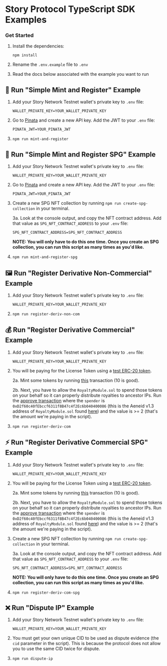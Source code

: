 # Story Protocol TypeScript SDK Examples

### Get Started

1. Install the dependencies:

    ```
    npm install
    ```

2. Rename the `.env.example` file to `.env`

3. Read the docs below associated with the example you want to run

## 📄 Run "Simple Mint and Register" Example

1. Add your Story Network Testnet wallet's private key to `.env` file:

    ```
    WALLET_PRIVATE_KEY=YOUR_WALLET_PRIVATE_KEY
    ```

2. Go to [Pinata](https://pinata.cloud/) and create a new API key. Add the JWT to your `.env` file:

    ```
    PINATA_JWT=YOUR_PINATA_JWT
    ```

3. `npm run mint-and-register`

## 📄 Run "Simple Mint and Register SPG" Example

1. Add your Story Network Testnet wallet's private key to `.env` file:

    ```
    WALLET_PRIVATE_KEY=YOUR_WALLET_PRIVATE_KEY
    ```

2. Go to [Pinata](https://pinata.cloud/) and create a new API key. Add the JWT to your `.env` file:

    ```
    PINATA_JWT=YOUR_PINATA_JWT
    ```

3. Create a new SPG NFT collection by running `npm run create-spg-collection` in your terminal.

    3a. Look at the console output, and copy the NFT contract address. Add that value as `SPG_NFT_CONTRACT_ADDRESS` to your `.env` file:

    ```
    SPG_NFT_CONTRACT_ADDRESS=SPG_NFT_CONTRACT_ADDRESS
    ```

    **NOTE: You will only have to do this one time. Once you create an SPG collection, you can run this script as many times as you'd like.**

4. `npm run mint-and-register-spg`

## 🖼️ Run "Register Derivative Non-Commercial" Example

1. Add your Story Network Testnet wallet's private key to `.env` file:

    ```
    WALLET_PRIVATE_KEY=YOUR_WALLET_PRIVATE_KEY
    ```

2. `npm run register-deriv-non-com`

## 💰 Run "Register Derivative Commercial" Example

1. Add your Story Network Testnet wallet's private key to `.env` file:

    ```
    WALLET_PRIVATE_KEY=YOUR_WALLET_PRIVATE_KEY
    ```

2. You will be paying for the License Token using a [test ERC-20 token](https://aeneid.storyscan.xyz/address/0xF2104833d386a2734a4eB3B8ad6FC6812F29E38E).

    2a. Mint some tokens by running [this](https://aeneid.storyscan.xyz/address/0xF2104833d386a2734a4eB3B8ad6FC6812F29E38E?tab=write_contract#0x40c10f19) transaction (10 is good).

    2b. Next, you have to allow the `RoyaltyModule.sol` to spend those tokens on your behalf so it can properly distribute royalties to ancestor IPs. Run the [approve transaction](https://aeneid.storyscan.xyz/address/0xF2104833d386a2734a4eB3B8ad6FC6812F29E38E?tab=write_contract#0x095ea7b3) where the `spender` is `0xD2f60c40fEbccf6311f8B47c4f2Ec6b040400086` (this is the Aeneid v1.3 address of `RoyaltyModule.sol` found [here](https://docs.story.foundation/docs/deployed-smart-contracts)) and the value is >= 2 (that's the amount we're paying in the script).

3. `npm run register-deriv-com`

## ⚡ Run "Register Derivative Commercial SPG" Example

1. Add your Story Network Testnet wallet's private key to `.env` file:

    ```
    WALLET_PRIVATE_KEY=YOUR_WALLET_PRIVATE_KEY
    ```

2. You will be paying for the License Token using a [test ERC-20 token](https://aeneid.storyscan.xyz/address/0xF2104833d386a2734a4eB3B8ad6FC6812F29E38E).

    2a. Mint some tokens by running [this](https://aeneid.storyscan.xyz/address/0xF2104833d386a2734a4eB3B8ad6FC6812F29E38E?tab=write_contract#0x40c10f19) transaction (10 is good).

    2b. Next, you have to allow the `RoyaltyModule.sol` to spend those tokens on your behalf so it can properly distribute royalties to ancestor IPs. Run the [approve transaction](https://aeneid.storyscan.xyz/address/0xF2104833d386a2734a4eB3B8ad6FC6812F29E38E?tab=write_contract#0x095ea7b3) where the `spender` is `0xD2f60c40fEbccf6311f8B47c4f2Ec6b040400086` (this is the Aeneid v1.3 address of `RoyaltyModule.sol` found [here](https://docs.story.foundation/docs/deployed-smart-contracts)) and the value is >= 2 (that's the amount we're paying in the script).

3. Create a new SPG NFT collection by running `npm run create-spg-collection` in your terminal.

    3a. Look at the console output, and copy the NFT contract address. Add that value as `SPG_NFT_CONTRACT_ADDRESS` to your `.env` file:

    ```
    SPG_NFT_CONTRACT_ADDRESS=SPG_NFT_CONTRACT_ADDRESS
    ```

    **NOTE: You will only have to do this one time. Once you create an SPG collection, you can run this script as many times as you'd like.**

4. `npm run register-deriv-com-spg`

## ❌ Run "Dispute IP" Example

1. Add your Story Network Testnet wallet's private key to `.env` file:

    ```
    WALLET_PRIVATE_KEY=YOUR_WALLET_PRIVATE_KEY
    ```

2. You must get your own unique CID to be used as dispute evidence (the `cid` parameter in the script). This is because the protocol does not allow you to use the same CID twice for dispute.

3. `npm run dispute-ip`
